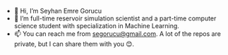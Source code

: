 - 👋 Hi, I’m Seyhan Emre Gorucu
- 👀 I’m full-time reservoir simulation scientist and a part-time computer science student with specialization in Machine Learning.
- 📫 You can reach me from segorucu@gmail.com. A lot of the repos are private, but I can share them with you :blush:.

<!---
segorucu/segorucu is a ✨ special ✨ repository because its `README.md` (this file) appears on your GitHub profile.
You can click the Preview link to take a look at your changes.
--->
